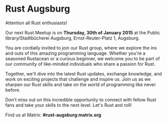 # Rust Augsburg

Attention all Rust enthusiasts!

Our next Rust Meetup is on **Thursday, 30th of January 2015** at the Public library/Stadtbücherei Augsburg, Ernst-Reuter-Platz 1, Augsburg.

You are cordially invited to join our Rust group, where we explore the ins and outs of this amazing programming language. Whether you're a seasoned Rustacean or a curious beginner, we welcome you to be part of our community of like-minded individuals who share a passion for Rust.

Together, we'll dive into the latest Rust updates, exchange knowledge, and work on exciting projects that challenge and inspire us. Join us as we sharpen our Rust skills and take on the world of programming like never before.

Don't miss out on this incredible opportunity to connect with fellow Rust fans and take your skills to the next level. Let's Rust and roll!

Find us at Matrix: **#rust-augsburg:matrix.org**

